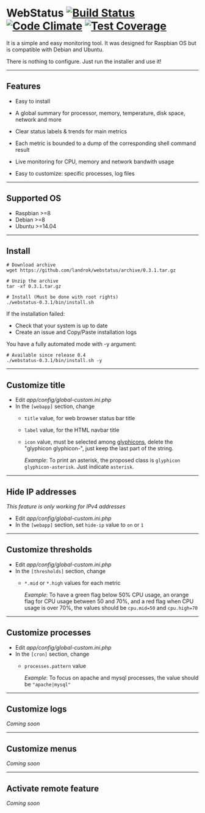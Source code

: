 # WebStatus [![Build Status](https://travis-ci.org/landrok/webstatus.png)](https://travis-ci.org/landrok/webstatus) [![Code Climate](https://codeclimate.com/github/landrok/webstatus/badges/gpa.svg)](https://codeclimate.com/github/landrok/webstatus) [![Test Coverage](https://codeclimate.com/github/landrok/webstatus/badges/coverage.svg)](https://codeclimate.com/github/landrok/webstatus/coverage)

It is a simple and easy monitoring tool. It was designed for 
Raspbian OS but is compatible with Debian and Ubuntu.

There is nothing to configure. Just run the installer and use it!

[//]: # "[Demo](http://example.com/webstatus/)"

________________________________________________________________________

## Features

- Easy to install

- A global summary for processor, memory, temperature, disk space, 
  network and more

- Clear status labels & trends for main metrics

- Each metric is bounded to a dump of the corresponding shell command 
  result

- Live monitoring for CPU, memory and network bandwith usage

- Easy to customize: specific processes, log files

________________________________________________________________________

## Supported OS

* Raspbian  >=8
* Debian    >=8
* Ubuntu    >=14.04

________________________________________________________________________

## Install

```shell
# Download archive
wget https://github.com/landrok/webstatus/archive/0.3.1.tar.gz

# Unzip the archive
tar -xf 0.3.1.tar.gz

# Install (Must be done with root rights)
./webstatus-0.3.1/bin/install.sh

```

If the installation failed:

- Check that your system is up to date
- Create an issue and Copy/Paste installation logs

You have a fully automated mode with -y argument:

```shell
# Available since release 0.4
./webstatus-0.3.1/bin/install.sh -y
```
________________________________________________________________________

## Customize title

- Edit _app/config/global-custom.ini.php_
- In the `[webapp]` section, change 
  - `title` value, for web browser status bar title
  - `label` value, for the HTML navbar title
  - `icon` value, must be selected among 
    [glyphicons](http://getbootstrap.com/components/), delete the
    "glyphicon glyphicon-", just keep the last part of the string.
    
    _Example_: To print an asterisk, the proposed class is 
    `glyphicon glyphicon-asterisk`. Just indicate `asterisk`.

________________________________________________________________________

## Hide IP addresses

_This feature is only working for IPv4 addresses_

- Edit _app/config/global-custom.ini.php_
- In the `[webapp]` section, set `hide-ip` value to `on` or `1`

________________________________________________________________________

## Customize thresholds

- Edit _app/config/global-custom.ini.php_
- In the `[thresholds]` section, change 
  - `*.mid` or `*.high` values for each metric
  
    _Example_: To have a green flag below 50% CPU usage, an orange flag
    for CPU usage between 50 and 70%, and a red flag when CPU usage is 
    over 70%, the values should be `cpu.mid=50` and `cpu.high=70`

________________________________________________________________________

## Customize processes

- Edit _app/config/global-custom.ini.php_
- In the `[cron]` section, change 
  - `processes.pattern` value
  
    _Example_: To focus on apache and mysql processes, the value should 
    be `"apache|mysql"`

________________________________________________________________________

## Customize logs

_Coming soon_

________________________________________________________________________

## Customize menus

_Coming soon_

________________________________________________________________________

## Activate remote feature

_Coming soon_
